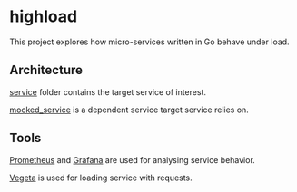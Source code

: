 # highload

This project explores how micro-services written in Go behave under load.

## Architecture

[service](https://github.com/LasTshaMAN/highload/tree/master/service) folder contains the target service of interest.

[mocked_service](https://github.com/LasTshaMAN/highload/tree/master/mocked_service) is a dependent service target service relies on.

## Tools

[Prometheus](https://github.com/prometheus/prometheus) and [Grafana](https://github.com/grafana/grafana) are used for analysing service behavior.
  
[Vegeta](https://github.com/tsenart/vegeta) is used for loading service with requests.
